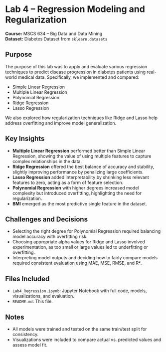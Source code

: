 # Lab 4 – Regression Modeling and Regularization  
**Course:** MSCS 634 – Big Data and Data Mining  
**Dataset:** Diabetes Dataset from `sklearn.datasets`  

## Purpose
The purpose of this lab was to apply and evaluate various regression techniques to predict disease progression in diabetes patients using real-world medical data. Specifically, we implemented and compared:
- Simple Linear Regression  
- Multiple Linear Regression  
- Polynomial Regression  
- Ridge Regression  
- Lasso Regression  

We also explored how regularization techniques like Ridge and Lasso help address overfitting and improve model generalization.

## Key Insights
- **Multiple Linear Regression** performed better than Simple Linear Regression, showing the value of using multiple features to capture complex relationships in the data.
- **Ridge Regression** offered the best balance of accuracy and stability, slightly improving performance by penalizing large coefficients.
- **Lasso Regression** added interpretability by shrinking less relevant features to zero, acting as a form of feature selection.
- **Polynomial Regression** with higher degrees increased model complexity but introduced overfitting, highlighting the need for regularization.
- **BMI** emerged as the most predictive single feature in the dataset.

## Challenges and Decisions
- Selecting the right degree for Polynomial Regression required balancing model accuracy with overfitting risk.
- Choosing appropriate alpha values for Ridge and Lasso involved experimentation, as too small or large values led to underfitting or overfitting.
- Interpreting model outputs and deciding how to fairly compare models required consistent evaluation using MAE, MSE, RMSE, and R².

## Files Included
- `Lab4_Regression.ipynb`: Jupyter Notebook with full code, models, visualizations, and evaluation.
- `README.md`: This file.

## Notes
- All models were trained and tested on the same train/test split for consistency.
- Visualizations were included to compare actual vs. predicted values and assess model fit.
